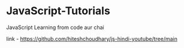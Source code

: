 # JavaScript-Tutorials
JavaScript Learning from code aur chai 


link - https://github.com/hiteshchoudhary/js-hindi-youtube/tree/main
